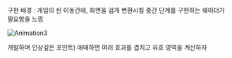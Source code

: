 구현 배경 : 게임의 씬 이동간에, 화면을 검게 변환시킬 중간 단계를 구현하는 쉐이더가 필요함을 느낌

![Animation3](https://github.com/ln32/Custom-Visual-Effect/assets/94381505/afb3eaae-9999-48f8-9b4e-856b34105847)

개발하며 인상깊은 포인트) 애매하면 여러 효과를 겹치고 유효 영역을 계산하자
